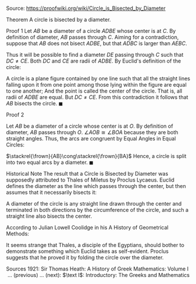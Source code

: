 # 

Source: https://proofwiki.org/wiki/Circle_is_Bisected_by_Diameter



Theorem
A circle is bisected by a diameter.


Proof 1
Let $AB$ be a diameter of a circle $ADBE$ whose center is at $C$.
By definition of diameter, $AB$ passes through $C$.
Aiming for a contradiction, suppose that $AB$ does not bisect $ADBE$, but that $ADBC$ is larger than $AEBC$.


Thus it will be possible to find a diameter $DE$ passing through $C$ such that $DC \ne CE$.
Both $DC$ and $CE$ are radii of $ADBE$.
By Euclid's definition of the circle:

A circle is a plane figure contained by one line such that all the straight lines falling upon it from one point among those lying within the figure are equal to one another;
And the point is called the center of the circle.
That is, all radii of $ADBE$ are equal.
But $DC \ne CE$.
From this contradiction it follows that $AB$ bisects the circle.
$\blacksquare$


Proof 2

Let $AB$ be a diameter of a circle whose center is at $O$.
By definition of diameter, $AB$ passes through $O$.
$\angle AOB\cong\angle BOA$ because they are both straight angles.
Thus, the arcs are congruent by Equal Angles in Equal Circles:

$\stackrel{\frown}{AB}\cong\stackrel{\frown}{BA}$
Hence, a circle is split into two equal arcs by a diameter.
$\blacksquare$


Historical Note
The result that a Circle is Bisected by Diameter was supposedly attributed to Thales of Miletus by Proclus Lycaeus.
Euclid defines the diameter as the line which passes through the center, but then assumes that it necessarily bisects it:

A diameter of the circle is any straight line drawn through the center and terminated in both directions by the circumference of the circle, and such a straight line also bisects the center.

According to Julian Lowell Coolidge in his A History of Geometrical Methods:

It seems strange that Thales, a disciple of the Egyptians, should bother to demonstrate something which Euclid takes as self-evident. Proclus suggests that he proved it by folding the circle over the diameter.


Sources
1921: Sir Thomas Heath: A History of Greek Mathematics: Volume $\text { I }$ ... (previous) ... (next): $\text I$: Introductory: The Greeks and Mathematics




